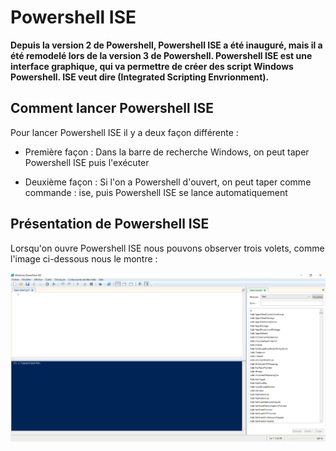 # Powershell ISE

__Depuis la version 2 de Powershell, Powershell ISE a été inauguré, mais il a été remodelé lors de la version 3 de Powershell. Powershell ISE est une interface graphique, qui va permettre de créer des script Windows Powershell. ISE veut dire (Integrated Scripting Envrionment).__

## Comment lancer Powershell ISE

Pour lancer Powershell ISE il y a deux façon différente :

- Première façon : Dans la barre de recherche Windows, on peut taper Powershell ISE puis l'exécuter 

- Deuxième façon : Si l'on a Powershell d'ouvert, on peut taper comme commande : ise, puis Powershell ISE se lance automatiquement 

## Présentation de Powershell ISE

Lorsqu'on ouvre Powershell ISE nous pouvons observer trois volets, comme l'image ci-dessous nous le montre :

![](https://github.com/kevinguyodo/Powershell/blob/main/Image/Powershell%20ISE.PNG)
